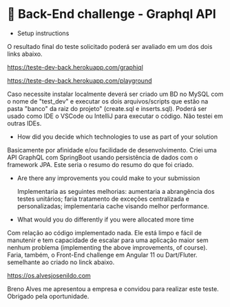 # 👾 Back-End challenge - Graphql API

- Setup instructions

O resultado final do teste solicitado poderá ser avaliado em um dos dois links abaixo.

https://teste-dev-back.herokuapp.com/graphiql

https://teste-dev-back.herokuapp.com/playground

Caso necessite instalar localmente deverá ser criado um BD no MySQL com o nome de "test_dev" e executar os dois arquivos/scripts que estão na pasta "banco" da raiz do projeto" (create.sql e inserts.sql). Poderá ser usado como IDE o VSCode ou IntelliJ para executar o código. Não testei em outras IDEs.

- How did you decide which technologies to use as part of your solution

Basicamente por afinidade e/ou facilidade de desenvolvimento.
Criei uma API GraphQL com SpringBoot usando persistência de dados com o framework JPA. Este seria o resumo do resumo do que foi criado.

- Are there any improvements you could make to your submission

  Implementaria as seguintes melhorias: aumentaria a abrangência dos testes unitários; faria tratamento de exceções centralizada e personalizadas; implementaria cache visando melhor performance.

- What would you do differently if you were allocated more time

Com relação ao código implementado nada. Ele está limpo e fácil de manutenir e tem capacidade de escalar para uma aplicação maior sem nenhum problema (implementing the above improvements, of course).
Faria, também, o Front-End challenge em Angular 11 ou Dart/Fluter. semelhante ao criado no linck abaixo.

https://os.alvesjosenildo.com

Breno Alves me apresentou a empresa e convidou para realizar este teste. Obrigado pela oportunidade.
